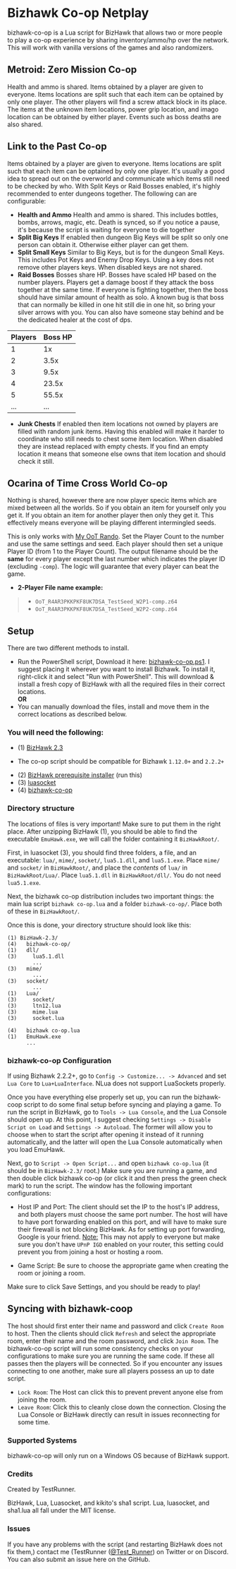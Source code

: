 # Bizhawk Co-op Netplay

bizhawk-co-op is a Lua script for BizHawk that allows two or more people to play a co-op experience by sharing inventory/ammo/hp over the network. This will work with vanilla versions of the games and also randomizers.

## Metroid: Zero Mission Co-op

Health and ammo is shared. Items obtained by a player are given to everyone. Items locations are split such that each item can be optained by only one player. The other players will find a screw attack block in its place. The items at the unknown item locations, power grip location, and imago location can be obtained by either player. Events such as boss deaths are also shared.

## Link to the Past Co-op

Items obtained by a player are given to everyone. Items locations are split such that each item can be optained by only one player. It's usually a good idea to spread out on the overworld and communicate which items still need to be checked by who. With Split Keys or Raid Bosses enabled, it's highly recommended to enter dungeons together. The following can are configurable:
 
* **Health and Ammo** Health and ammo is shared. This includes bottles, bombs, arrows, magic, etc. Death is synced, so if you notice a pause, it's because the script is waiting for everyone to die together
* **Split Big Keys** If enabled then dungeon Big Keys will be split so only one person can obtain it. Otherwise either player can get them.
* **Split Small Keys** Similar to Big Keys, but is for the dungeon Small Keys. This includes Pot Keys and Enemy Drop Keys. Using a key does not remove other players keys. When disabled keys are not shared.
* **Raid Bosses** Bosses share HP. Bosses have scaled HP based on the number players. Players get a damage boost if they attack the boss together at the same time. If everyone is fighting together, then the boss should have similar amount of health as solo. A known bug is that boss that can normally be killed in one hit still die in one hit, so bring your silver arrows with you. You can also have someone stay behind and be the dedicated healer at the cost of dps.

| Players | Boss HP |
|---|-------|
| 1 | 1x    |
| 2 | 3.5x  |
| 3 | 9.5x  |
| 4 | 23.5x |
| 5 | 55.5x |
| ... | ... |

* **Junk Chests** If enabled then item locations not owned by players are filled with random junk items. Having this enabled will make it harder to coordinate who still needs to chest some item location. When disabled they are instead replaced with empty chests. If you find an empty location it means that someone else owns that item location and should check it still.

## Ocarina of Time Cross World Co-op

Nothing is shared, however there are now player specic items which are mixed between all the worlds. So if you obtain an item for yourself only you get it. If you obtain an item for another player then only they get it. This effectively means everyone will be playing different intermingled seeds.

This is only works with [My OoT Rando](https://github.com/TestRunnerSRL/OoT-Randomizer/tree/Dev). Set the Player Count to the number and use the same settings and seed. Each player should then set a unique Player ID (from 1 to the Player Count). The output filename should be the **same** for every player except the last number which indicates the player ID (excluding `-comp`). The logic will guarantee that every player can beat the game.  
* **2-Player File name example:** 
> - `OoT_R4AR3PKKPKF8UK7DSA_TestSeed_W2P1-comp.z64`
> - `OoT_R4AR3PKKPKF8UK7DSA_TestSeed_W2P2-comp.z64` 

## Setup
There are two different methods to install.
* Run the PowerShell script, Download it here: [bizhawk-co-op.ps1](https://github.com/TestRunnerSRL/bizhawk-co-op/releases). I suggest placing it wherever you want to install Bizhawk. To install it, right-click it and select "Run with PowerShell". This will download & install a fresh copy of BizHawk with all the required files in their correct locations.  
**OR**  
* You can manually download the files, install and move them in the correct locations as described below.

### You will need the following:

* (1) [BizHawk 2.3](https://github.com/TASVideos/BizHawk/releases/tag/2.3)
- The co-op script should be compatible for Bizhawk `1.12.0+` and `2.2.2+`
* (2) [BizHawk prerequisite installer](https://github.com/TASVideos/BizHawk-Prereqs/releases/tag/2.1) (run this)
* (3) [luasocket](http://files.luaforge.net/releases/luasocket/luasocket/luasocket-2.0.2/luasocket-2.0.2-lua-5.1.2-Win32-vc8.zip)
* (4) [bizhawk-co-op](https://github.com/TestRunnerSRL/bizhawk-co-op/releases)

### Directory structure

The locations of files is very important! Make sure to put them in the right place. After unzipping BizHawk (1), you should be able to find the executable `EmuHawk.exe`, we will call the folder containing it `BizHawkRoot/`.

First, in luasocket (3), you should find three folders, a file, and an executable: `lua/`, `mime/`, `socket/`, `lua5.1.dll`, and `lua5.1.exe`.
Place `mime/` and `socket/` in `BizHawkRoot/`, and place the *contents* of `lua/` in `BizHawkRoot/Lua/`. Place `lua5.1.dll` in `BizHawkRoot/dll/`. You do not need `lua5.1.exe`.

Next, the bizhawk co-op distribution includes two important things: the main lua script `bizhawk co-op.lua` and a folder `bizhawk-co-op/`. Place both of these in `BizHawkRoot/`.

Once this is done, your directory structure should look like this:

```
(1) BizHawk-2.3/ 
(4)   bizhawk-co-op/
(1)   dll/
(3)     lua5.1.dll
        ...
(3)   mime/
        ...
(3)   socket/
        ...
(1)   Lua/
(3)     socket/
(3)     ltn12.lua
(3)     mime.lua
(3)     socket.lua

(4)   bizhawk co-op.lua
(1)   EmuHawk.exe
      ...
```

### bizhawk-co-op Configuration

If using Bizhawk 2.2.2+, go to `Config -> Customize... -> Advanced` and set `Lua Core` to `Lua+LuaInterface`. NLua does not support LuaSockets properly. 

Once you have everything else properly set up, you can run the bizhawk-coop script to do some final setup before syncing and playing a game. To run the script in BizHawk, go to `Tools -> Lua Console`, and the Lua Console should open up. At this point, I suggest checking `Settings -> Disable Script on Load` and `Settings -> Autoload`. The former will allow you to choose when to start the script after opening it instead of it running automatically, and the latter will open the Lua Console automatically when you load EmuHawk.

Next, go to `Script -> Open Script...` and open `bizhawk co-op.lua` (it should be in `BizHawk-2.3/` root.) Make sure you are running a game, and then double click bizhawk co-op (or click it and then press the green check mark) to run the script. The window has the following important configurations:

* Host IP and Port: The client should set the IP to the host's IP address, and both players must choose the same port number. The host will have to have port forwarding enabled on this port, and will have to make sure their firewall is not blocking BizHawk. As for setting up port forwarding, Google is your friend. <ins>Note:</ins> This may not apply to everyone but make sure you don't have `UPnP IGD` enabled on your router, this setting could prevent you from joining a host or hosting a room. 

* Game Script: Be sure to choose the appropriate game when creating the room or joining a room.

Make sure to click Save Settings, and you should be ready to play!


## Syncing with bizhawk-coop

The host should first enter their name and password and click `Create Room` to host. Then the clients should click `Refresh` and select the appropriate room, enter their name and the room password, and click `Join Room`. The bizhawk-co-op script will run some consistency checks on your configurations to make sure you are running the same code. If these all passes then the players will be connected. So if you encounter any issues connecting to one another, make sure all players possess an up to date script.

* `Lock Room`: The Host can click this to prevent prevent anyone else from joining the room. 
* `Leave Room`: Click this to cleanly close down the connection. Closing the Lua Console or BizHawk directly can result in issues reconnecting for some time.


### Supported Systems

bizhawk-co-op will only run on a Windows OS because of BizHawk support.

### Credits

Created by TestRunner.

BizHawk, Lua, Luasocket, and kikito's sha1 script. Lua, luasocket, and sha1.lua all fall under the MIT license.

### Issues

If you have any problems with the script (and restarting BizHawk does not fix them,) contact me (TestRunner ([@Test_Runner](https://twitter.com/Test_Runner)) on Twitter or on Discord. You can also submit an issue here on the GitHub.
